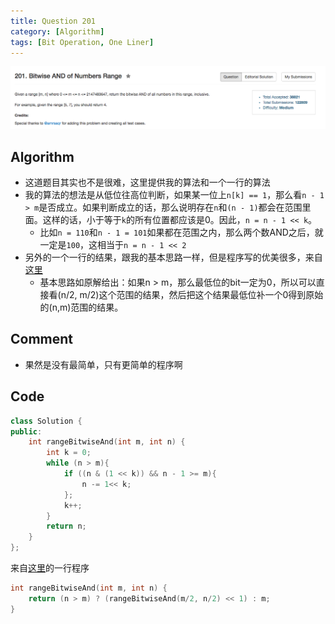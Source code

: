 ```yaml
---
title: Question 201
category: [Algorithm]
tags: [Bit Operation, One Liner]
---
```


![Description](../Assets/Figure/question201.png)

## Algorithm 

- 这道题目其实也不是很难，这里提供我的算法和一个一行的算法
- 我的算法的想法是从低位往高位判断，如果某一位上`n[k] == 1`，那么看`n - 1 > m`是否成立。如果判断成立的话，那么说明存在`n`和`(n - 1)`都会在范围里面。这样的话，小于等于`k`的所有位置都应该是0。因此，`n = n - 1 << k`。
    - 比如`n = 110`和`n - 1 = 101`如果都在范围之内，那么两个数AND之后，就一定是`100`，这相当于`n = n - 1 << 2`
- 另外的一个一行的结果，跟我的基本思路一样，但是程序写的优美很多，来自[这里](https://discuss.leetcode.com/topic/13508/one-line-c-solution/7)
    - 基本思路如原解给出：如果n > m，那么最低位的bit一定为0，所以可以直接看(n/2, m/2)这个范围的结果，然后把这个结果最低位补一个0得到原始的(n,m)范围的结果。

## Comment

- 果然是没有最简单，只有更简单的程序啊

## Code

```C++
class Solution {
public:
    int rangeBitwiseAnd(int m, int n) {
        int k = 0;
        while (n > m){
            if ((n & (1 << k)) && n - 1 >= m){
                n -= 1<< k;
            };
            k++;
        }
        return n;
    }
};
```

来自[这里](https://discuss.leetcode.com/topic/13508/one-line-c-solution)的一行程序

```C++
int rangeBitwiseAnd(int m, int n) {
    return (n > m) ? (rangeBitwiseAnd(m/2, n/2) << 1) : m;
}
```

